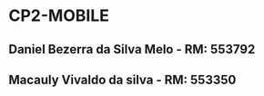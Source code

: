 # CP2-MOBILE

##   Daniel Bezerra da Silva Melo - RM: 553792    
##     Macauly Vivaldo da silva  -  RM: 553350
